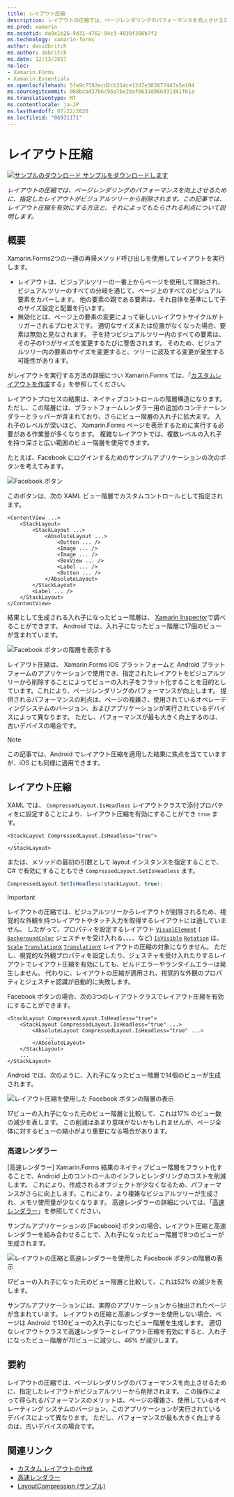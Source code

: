 ```yaml
---
title: レイアウト圧縮
description: レイアウトの圧縮では、ページレンダリングのパフォーマンスを向上させるために、指定したレイアウトがビジュアルツリーから削除されます。 この記事では、レイアウト圧縮を有効にする方法と、それによってもたらされる利点について説明します。
ms.prod: xamarin
ms.assetid: da9e1b26-9d31-4762-94c3-4039f306b7f2
ms.technology: xamarin-forms
author: davidbritch
ms.author: dabritch
ms.date: 12/13/2017
no-loc:
- Xamarin.Forms
- Xamarin.Essentials
ms.openlocfilehash: 5fa9c7592ecd2cb314ce12d7e303677447a5e104
ms.sourcegitcommit: 008bcbd37b6c96a7be2baf0633d066931d41f61a
ms.translationtype: MT
ms.contentlocale: ja-JP
ms.lasthandoff: 07/22/2020
ms.locfileid: "86931171"
---
```

# <a name="layout-compression"></a>レイアウト圧縮

[![サンプルのダウンロード](~/media/shared/download.png) サンプルをダウンロードします](https://docs.microsoft.com/samples/xamarin/xamarin-forms-samples/userinterface-layoutcompression)

_レイアウトの圧縮では、ページレンダリングのパフォーマンスを向上させるために、指定したレイアウトがビジュアルツリーから削除されます。この記事では、レイアウト圧縮を有効にする方法と、それによってもたらされる利点について説明します。_

## <a name="overview"></a>概要

Xamarin.Forms2つの一連の再帰メソッド呼び出しを使用してレイアウトを実行します。

- レイアウトは、ビジュアルツリーの一番上からページを使用して開始され、ビジュアルツリーのすべての分岐を通じて、ページ上のすべてのビジュアル要素をカバーします。 他の要素の親である要素は、それ自体を基準にして子のサイズ設定と配置を行います。
- 無効化とは、ページ上の要素の変更によって新しいレイアウトサイクルがトリガーされるプロセスです。 適切なサイズまたは位置がなくなった場合、要素は無効と見なされます。 子を持つビジュアルツリー内のすべての要素は、その子の1つがサイズを変更するたびに警告されます。 そのため、ビジュアルツリー内の要素のサイズを変更すると、ツリーに波及する変更が発生する可能性があります。

がレイアウトを実行する方法の詳細につい Xamarin.Forms ては、「[カスタムレイアウトを作成](~/xamarin-forms/user-interface/layouts/custom.md)する」を参照してください。

レイアウトプロセスの結果は、ネイティブコントロールの階層構造になります。 ただし、この階層には、プラットフォームレンダラー用の追加のコンテナーレンダラーとラッパーが含まれており、さらにビュー階層の入れ子に拡大ます。 入れ子のレベルが深いほど、 Xamarin.Forms ページを表示するために実行する必要がある作業量が多くなります。 複雑なレイアウトでは、複数レベルの入れ子を持つ深さと広い範囲のビュー階層を使用できます。

たとえば、Facebook にログインするためのサンプルアプリケーションの次のボタンを考えてみます。

![Facebook ボタン](layout-compression-images/facebook-button.png)

このボタンは、次の XAML ビュー階層でカスタムコントロールとして指定されます。

```xaml
<ContentView ...>
    <StackLayout>
        <StackLayout ...>
            <AbsoluteLayout ...>
                <Button ... />    
                <Image ... />
                <Image ... />
                <BoxView ... />
                <Label ... />
                <Button ... />
            </AbsoluteLayout>
        </StackLayout>
        <Label ... />
    </StackLayout>    
</ContentView>
```

結果として生成される入れ子になったビュー階層は、 [Xamarin Inspector](~/tools/inspector/index.md)で調べることができます。 Android では、入れ子になったビュー階層に17個のビューが含まれています。

![Facebook ボタンの階層を表示する](layout-compression-images/no-compression.png)

レイアウト圧縮は、 Xamarin.Forms iOS プラットフォームと Android プラットフォームのアプリケーションで使用でき、指定されたレイアウトをビジュアルツリーから削除することによってビューの入れ子をフラット化することを目的としています。これにより、ページレンダリングのパフォーマンスが向上します。 提供されるパフォーマンスの利点は、ページの複雑さ、使用されているオペレーティングシステムのバージョン、およびアプリケーションが実行されているデバイスによって異なります。 ただし、パフォーマンスが最も大きく向上するのは、古いデバイスの場合です。

> [!NOTE]
> この記事では、Android でレイアウト圧縮を適用した結果に焦点を当てていますが、iOS にも同様に適用できます。

## <a name="layout-compression"></a>レイアウト圧縮

XAML では、 `CompressedLayout.IsHeadless` レイアウトクラスで添付プロパティをに設定することにより、レイアウト圧縮を有効にすることができ `true` ます。

```xaml
<StackLayout CompressedLayout.IsHeadless="true">
  ...
</StackLayout>   
```

または、メソッドの最初の引数として layout インスタンスを指定することで、C# で有効にすることもでき `CompressedLayout.SetIsHeadless` ます。

```csharp
CompressedLayout.SetIsHeadless(stackLayout, true);
```

> [!IMPORTANT]
> レイアウトの圧縮では、ビジュアルツリーからレイアウトが削除されるため、視覚的な外観を持つレイアウトやタッチ入力を取得するレイアウトには適していません。 したがって、プロパティを設定するレイアウト [`VisualElement`](xref:Xamarin.Forms.VisualElement) ( [`BackgroundColor`](xref:Xamarin.Forms.VisualElement.BackgroundColor) ジェスチャを受け入れる、、、、など) [`IsVisible`](xref:Xamarin.Forms.VisualElement.IsVisible) [`Rotation`](xref:Xamarin.Forms.VisualElement.Rotation) は、 [`Scale`](xref:Xamarin.Forms.VisualElement.Scale) [`TranslationX`](xref:Xamarin.Forms.VisualElement.TranslationX) [`TranslationY`](xref:Xamarin.Forms.VisualElement.TranslationY) レイアウトの圧縮の対象になりません。 ただし、視覚的な外観プロパティを設定したり、ジェスチャを受け入れたりするレイアウトでレイアウト圧縮を有効にしても、ビルドエラーやランタイムエラーは発生しません。 代わりに、レイアウトの圧縮が適用され、視覚的な外観のプロパティとジェスチャ認識が自動的に失敗します。

Facebook ボタンの場合、次の3つのレイアウトクラスでレイアウト圧縮を有効にすることができます。

```xaml
<StackLayout CompressedLayout.IsHeadless="true">
    <StackLayout CompressedLayout.IsHeadless="true" ...>
        <AbsoluteLayout CompressedLayout.IsHeadless="true" ...>
            ...
        </AbsoluteLayout>
    </StackLayout>
    ...
</StackLayout>  
```

Android では、次のように、入れ子になったビュー階層で14個のビューが生成されます。

![レイアウト圧縮を使用した Facebook ボタンの階層の表示](layout-compression-images/layout-compression.png)

17ビューの入れ子になった元のビュー階層と比較して、これは17% のビュー数の減少を表します。 この削減はあまり意味がないかもしれませんが、ページ全体に対するビューの縮小がより重要になる場合があります。

### <a name="fast-renderers"></a>高速レンダラー

[高速レンダラー] Xamarin.Forms 結果のネイティブビュー階層をフラット化することで、Android 上のコントロールのインフレとレンダリングのコストを削減します。 これにより、作成されるオブジェクトが少なくなるため、パフォーマンスがさらに向上します。これにより、より複雑なビジュアルツリーが生成され、メモリ使用量が少なくなります。 高速レンダラーの詳細については、「[高速レンダラー](~/xamarin-forms/internals/fast-renderers.md)」を参照してください。

サンプルアプリケーションの [Facebook] ボタンの場合、レイアウト圧縮と高速レンダラーを組み合わせることで、入れ子になったビュー階層で8つのビューが生成されます。

![レイアウトの圧縮と高速レンダラーを使用した Facebook ボタンの階層の表示](layout-compression-images/layout-compression-with-fast-renderers.png)

17ビューの入れ子になった元のビュー階層と比較して、これは52% の減少を表します。

サンプルアプリケーションには、実際のアプリケーションから抽出されたページが含まれています。 レイアウトの圧縮と高速レンダラーを使用しない場合、ページは Android で130ビューの入れ子になったビュー階層を生成します。 適切なレイアウトクラスで高速レンダラーとレイアウト圧縮を有効にすると、入れ子になったビュー階層が70ビューに減少し、46% が減少します。

## <a name="summary"></a>要約

レイアウトの圧縮では、ページレンダリングのパフォーマンスを向上させるために、指定したレイアウトがビジュアルツリーから削除されます。 この操作によって得られるパフォーマンスのメリットは、ページの複雑さ、使用しているオペレーティング システムのバージョン、このアプリケーションが実行されているデバイスによって異なります。 ただし、パフォーマンスが最も大きく向上するのは、古いデバイスの場合です。

## <a name="related-links"></a>関連リンク

- [カスタム レイアウトの作成](~/xamarin-forms/user-interface/layouts/custom.md)
- [高速レンダラー](~/xamarin-forms/internals/fast-renderers.md)
- [LayoutCompression (サンプル)](https://docs.microsoft.com/samples/xamarin/xamarin-forms-samples/userinterface-layoutcompression)
